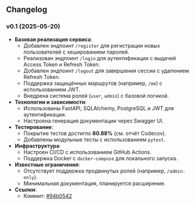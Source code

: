 ## Changelog

### v0.1 (2025-05-20)
- **Базовая реализация сервиса**:
  - Добавлен эндпоинт `/register` для регистрации новых пользователей с хешированием паролей.
  - Реализован эндпоинт `/login` для аутентификации с выдачей Access Token и Refresh Token.
  - Добавлен эндпоинт `/logout` для завершения сессии с удалением Refresh Token.
  - Поддержка защищённых маршрутов (например, `/me`) с использованием JWT.
  - Внедрена система ролей (`user`, `admin`) с базовой логикой.
- **Технологии и зависимости**:
  - Использованы FastAPI, SQLAlchemy, PostgreSQL и JWT для аутентификации.
  - Настроена генерация документации через Swagger UI.
- **Тестирование**:
  - Покрытие тестов достигло **80.88%** (см. отчёт Codecov).
  - Добавлены модульные тесты с использованием `pytest`.
- **Инфраструктура**:
  - Настроен CI/CD с использованием GitHub Actions.
  - Поддержка Docker с `docker-compose` для локального запуска.
- **Известные ограничения**:
  - Отсутствует поддержка продвинутых ролей (например, `/admin-only`).
  - Минимальная документация, планируется расширение.
- **Ссылки**:
  - Коммит: [#94b0542](https://github.com/heavenyoung1/auth_service/commit/94b0542)